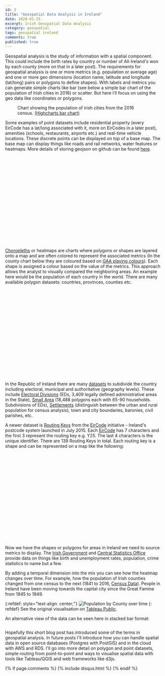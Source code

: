```yaml
---
id: 2
title: "Geospatial Data Analysis in Ireland"
date: 2020-01-25
excerpt: Irish Geospatial Data Analysis
category: geospatial
tags: geospatial ireland
comments: true
published: true
---
```


Geospatial analysis is the study of information with a spatial component. This could include the birth rates by country 
or number of All-Ireland's won by each county (more on that in a later post). The requirements for geospatial analysis 
is one or more metrics (e.g. population or average age) and one or more geo dimensions (location name, latitude and 
longitude (lat/long) pairs or polygons to define shapes). With labels and metrics you can generate simple charts like 
bar (see below a simple bar chart of the population of Irish cities in 2016) or scatter. But here I’ll focus on using 
the geo data like coordinates or polygons. 

<script src="https://code.highcharts.com/highcharts.js"></script>
<script src="https://code.highcharts.com/modules/exporting.js"></script>
<script src="https://code.highcharts.com/modules/export-data.js"></script>
<script src="https://code.highcharts.com/modules/accessibility.js"></script>

<figure class="highcharts-figure">
    <div id="container"></div>
    <p class="highcharts-description">
        Chart showing the population of irish cities from the 2016 census. 
        <a href="https://www.highcharts.com/demo/column-rotated-labels">(Highcharts bar chart)</a>
    </p>
</figure>

<script>
Highcharts.chart('container', {
    chart: {
        type: 'column'
    },
    title: {
        text: 'Largest cities in Ireland per 2016'
    },
    subtitle: {
        text: 'Source: <a href="https://en.wikipedia.org/wiki/List_of_urban_areas_in_the_Republic_of_Ireland_by_population">Wikipedia</a>'
    },
    xAxis: {
        type: 'category',
        labels: {
            rotation: -45,
            style: {
                fontSize: '13px',
                fontFamily: 'Verdana, sans-serif'
            }
        }
    },
    yAxis: {
        min: 0,
        title: {
            text: 'Population (thousands)'
        }
    },
    legend: {
        enabled: false
    },
    tooltip: {
        pointFormat: 'Population in 2016: <b>{point.y:.1f} thousands</b>'
    },
    series: [{
        name: 'Population',
        data: [
            ['Dublin', 1173.1],
            ['Cork', 208.6],
            ['Limerick', 94.1],
            ['Galway', 79.9],
            ['Waterford', 53.5],
            ['Drogheda', 40.9],
            ['Swords', 39.2],
            ['Dundalk', 39.0],
            ['Bray', 32.6],
            ['Navan', 30.1]
        ],
        dataLabels: {
            enabled: true,
            rotation: -90,
            color: '#FFFFFF',
            align: 'right',
            format: '{point.y:.1f}',
            y: 10,
            style: {
                fontSize: '11px',
                fontFamily: 'Verdana, sans-serif'
            }
        }
    }]
});
</script>

Some examples of point datasets include residential property (every EirCode has a lat/long associated with it, more on 
EirCodes in a later post), amenities (schools, restaurants, airports etc.) and real-time vehicle locations. These 
discrete points can be displayed on top of a base map. The base map can display things like roads and rail networks, 
water features or heatmaps. More details of storing geojson on github can be found 
[here](https://help.github.com/en/github/managing-files-in-a-repository/mapping-geojson-files-on-github).

<div class="iframely-embed">
  <div class="iframely-responsive" style="padding-bottom: 56.2493%;">
    <a href="https://gist.github.com/martinbpeters/39f26dbcaabd3d6ead9c7d5b347cd42d" data-iframely-url="//cdn.iframe.ly/oTLZjFD"></a>
  </div>
</div>
<script async src="//cdn.iframe.ly/embed.js" charset="utf-8"></script>

[Choropleths](https://en.wikipedia.org/wiki/Choropleth_map) or heatmaps are charts where polygons or shapes are layered 
onto a map and are often colored to represent the associated metrics (In the county chart below they are coloured based 
on [GAA playing colours](https://www.discoveringireland.com/the-colors-of-the-counties-of-ireland/)). Each shape is 
assigned a colour based on the value of the metrics. This approach allows the analyst to visually compared the 
neighboring areas. An example here would be the population of each country in the world. There are many available 
polygon datasets: countries, provinces, counties etc.

<div class="iframely-embed">
  <div class="iframely-responsive" style="padding-bottom: 56.2493%;">
    <a href="https://gist.github.com/martinbpeters/34e258dadca967393291b7a128857350" data-iframely-url="//cdn.iframe.ly/yNtPzpA"></a>
  </div>
</div>
<script async src="//cdn.iframe.ly/embed.js" charset="utf-8"></script>

In the Republic of Ireland there are many [datasets](https://data.gov.ie/organization/ordnance-survey-ireland) to 
subdivide the country including electoral, municipal and authoritative (geography levels). These include 
[Electoral Divisions](https://data.gov.ie/dataset/cso-electoral-divisions-ungeneralised-osi-national-statistical-boundaries-2015) 
(EDs, 3,409 legally defined administrative areas in the State), [Small Area](https://data.gov.ie/ga/dataset/census-small-area) 
(18,488 polygons each with 65-90 households. Subdivisions of EDs), 
[Settlements](https://data.gov.ie/dataset/settlements-ungeneralised-osi-national-statistical-boundaries-2015) 
(distinguish between the urban and rural population for census analysis), town and city boundaries, baronies, civil 
parishes, etc.

A newer dataset is [Routing Keys](https://www.autoaddress.ie/blog/autoaddressblog/2016/09/21/eircode-routing-keys) 
from the [EirCode](https://www.eircode.ie/) initiative - Ireland's postcode system launched in July 2015. Each [EirCode](https://www.eircode.ie/what-is-eircode) 
has 7 characters and the first 3 represent the routing key e.g. Y25. The last 4 characters is the unique identifier. 
There are 139 Routing Keys in total. Each routing key is a shape and can be represented on a map like the following:

<div class="iframely-embed">
  <div class="iframely-responsive" style="padding-bottom: 56.2493%;">
    <a href="https://gist.github.com/martinbpeters/81fe8816a3d800b794874ca0d2457373" data-iframely-url="//cdn.iframe.ly/difr0sv"></a>
  </div>
</div>
<script async src="//cdn.iframe.ly/embed.js" charset="utf-8"></script>

Now we have the shapes or polygons for areas in Ireland we need to source metrics to display. The 
[Irish Government](https://data.gov.ie) and [Central Statistics Office](http://www.cso.ie) provide data on things 
like birth and unemployment rates, population, crime statistics to name but a few. 

By adding a temporal dimension into the mix you can see how the heatmap changes over time. For example, how the 
population of Irish counties changed from one census to the next (1841 to 2016, 
[Census Data](https://data.gov.ie/dataset/population-at-each-census-1841-to-2016-number-by-county-sex-and-censusyear)). 
People in Ireland have been moving towards the capital city since the Great Famine from 1845 to 1849.  

{:refdef: style="text-align: center;"}
![Population by County over time](/static/gifs/population_county_time_series_320.gif)
{: refdef}
See the original visualisation on 
[Tableau Public](https://public.tableau.com/views/population_county_time_series/Map?:display_count=y&publish=yes&:origin=viz_share_link).

<script src="https://cdnjs.cloudflare.com/ajax/libs/cloudinary-core/2.8.0/cloudinary-core-shrinkwrap.js"></script>

An alternative view of the data can be seen here in stacked bar format:
<p> 
<img 
    data-src="https://res.cloudinary.com/mbp/image/upload/w_auto,c_scale/github/population_county_time_series_abmzht.png" 
    class="cld-responsive">

<script type="text/javascript">
    my_breakpoints = function (width){
      return 50 * Math.ceil(width / 50);
    }
    var cl = cloudinary.Cloudinary.new({cloud_name: "mbp"});
    cl.config({breakpoints:my_breakpoints, responsive_use_breakpoints:"resize"});
    cl.responsive();
</script>
</p>

Hopefully this short blog post has introduced some of the terms in geospatial analysis. In future posts I'll introduce 
how you can handle spatial data in open source databases (Postgres with PostGIS) and in the cloud with AWS and RDS. 
I'll go into more detail on polygon and point datasets, simple routing from point-to-point and ways to visualise spatial
data with tools like Tableau/QGIS and web frameworks like d3js.

{% if page.comments %} 
{% include disqus.html %}
{% endif %}